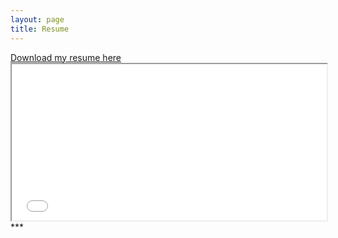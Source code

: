 ```yaml
---
layout: page
title: Resume
---
```


<html>
  <body>
    <a href="https://drive.google.com/file/d/1FePQNbnDDSJLKZxzr2ovJIq-TkGz0SII/view?usp=sharing">Download my resume here</a>
  </body>
</html>

<html>
  <head>
    <title>Chenghao's resume'</title>
  </head>
  <body>
    <iframe src="/resume.pdf" width="100%" height="250px">
    </iframe>
  </body>
</html>
***

